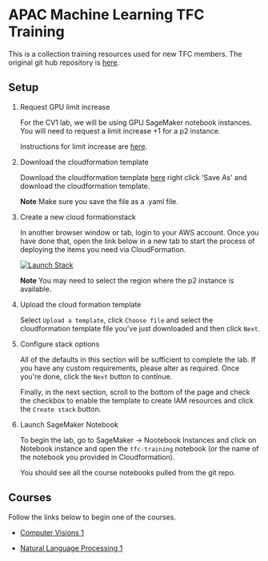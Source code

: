 # APAC Machine Learning TFC Training
This is a collection training resources used for new TFC members. The original git hub repository is [here](https://github.com/glyfnet/apac-tfc-training).

## Setup
1. Request GPU limit increase 
    
    For the CV1 lab, we will be using GPU SageMaker notebook instances. You will need to request a limit increase +1 for a p2 instance.

    Instructions for limit increase are [here](Setup.ipynb).

2. Download the cloudformation template

    Download the cloudformation template [here](/../../raw/master/mlu_computer_vision.yaml) right click 'Save As' and download the cloudformation template.

    **Note** Make sure you save the file as a .yaml file.

3. Create a new cloud formationstack

    In another browser window or tab, login to your AWS account. Once you have done that, open the link below in a new tab to start the process of deploying the items you need via CloudFormation.

    [![Launch Stack](https://s3.amazonaws.com/cloudformation-examples/cloudformation-launch-stack.png)](https://console.aws.amazon.com/cloudformation/home#/stacks/new?stackName=APAC-TFC-Training)

    **Note** You may need to select the region where the p2 instance is available.

4. Upload the cloud formation template

    Select `Upload a template`,  click `Choose file` and select the cloudformation template file you've just downloaded and then click `Next`.

5. Configure stack options

    All of the defaults in this section will be sufficient to complete the lab. If you have any custom requirements, please alter as required. Once you're done, click the `Next` button to continue.

    Finally, in the next section, scroll to the bottom of the page and check the checkbox to enable the template to create IAM resources and click the `Create stack` button.

6. Launch SageMaker Notebook

    To begin the lab, go to SageMaker -> Nootebook Instances and click on Notebook instance and open the `tfc-training` notebook (or the name of the notebook you provided in Cloudformation).

    You should see all the course notebooks pulled from the git repo.

## Courses
Follow the links below to begin one of the courses.

* [Computer Visions 1](Computer_Vision_1)

* [Natural Language Processing 1](Natural_Language_Processing_1)
